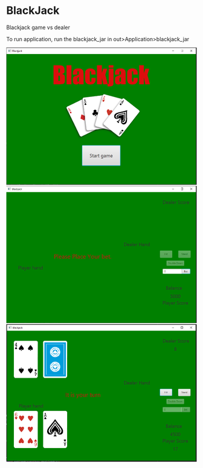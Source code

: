 # BlackJack
Blackjack game vs dealer

To run application, run the blackjack_jar in out>Application>blackjack_jar

![](Screenshots/ss1.PNG)
![](Screenshots/ss2.PNG)
![](Screenshots/ss3.PNG)
